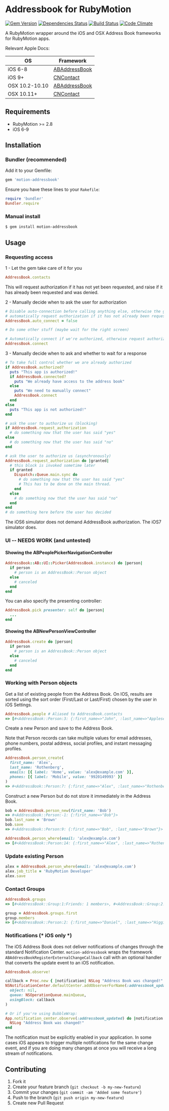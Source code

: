 # Addressbook for RubyMotion

[![Gem Version][gem-version-image]][gem-version-link]
[![Dependencies Status][dependencies-image]][dependencies-link]
[![Build Status][build-status-image]][build-status-link]
[![Code Climate][code-climate-image]][code-climate-link]

A RubyMotion wrapper around the iOS and OSX Address Book frameworks for
RubyMotion apps.

Relevant Apple Docs:

| OS | Framework |
|----|-----------|
| iOS 6-8 | [ABAddressBook][ios-ab-docs-link] |
| iOS 9+ | [CNContact][ios-cn-docs-link] |
| OSX 10.2-10.10 | [ABAddressBook][mac-ab-docs-link] |
| OSX 10.11+ | [CNContact][mac-cn-docs-link] |

## Requirements

* RubyMotion >= 2.8
* iOS 6-9

## Installation

### Bundler (recommended)

Add it to your Gemfile:

```ruby
gem 'motion-addressbook'
```

Ensure you have these lines to your `Rakefile`:

```ruby
require 'bundler'
Bundler.require
```

### Manual install

```bash
$ gem install motion-addressbook
```

## Usage

### Requesting access

1 - Let the gem take care of it for you

```ruby
AddressBook.contacts
```

This will request authorization if it has not yet been requested, and raise if
it has already been requested and was denied.

2 - Manually decide when to ask the user for authorization

```ruby
# Disable auto-connection before calling anything else, otherwise the gem will
# automatically request authorization if it has not already been requested
AddressBook.auto_connect = false

# Do some other stuff (maybe wait for the right screen)

# Automatically connect if we're authorized, otherwise request authorization
AddressBook.connect
```

3 - Manually decide when to ask and whether to wait for a response

```ruby
# To take full control whether we are already authorized
if AddressBook.authorized?
  puts "This app is authorized!"
  if AddressBook.connected?
    puts "We already have access to the address book"
  else
    puts "We need to manually connect"
    AddressBook.connect
  end
else
  puts "This app is not authorized!"
end

# ask the user to authorize us (blocking)
if AddressBook.request_authorization
  # do something now that the user has said "yes"
else
  # do something now that the user has said "no"
end

# ask the user to authorize us (asynchronously)
AddressBook.request_authorization do |granted|
  # this block is invoked sometime later
  if granted
    Dispatch::Queue.main.sync do
      # do something now that the user has said "yes"
      # This has to be done on the main thread.
    end
  else
    # do something now that the user has said "no"
  end
end
# do something here before the user has decided
```

The iOS6 simulator does not demand AddressBook authorization. The iOS7 simulator
does.

### UI -- NEEDS WORK (and untested)

#### Showing the ABPeoplePickerNavigationController

```ruby
AddressBook::AB::UI::Picker(AddressBook.instance) do |person|
  if person
    # person is an AddressBook::Person object
  else
    # canceled
  end
end
```

You can also specify the presenting controller:

```ruby
AddressBook.pick presenter: self do |person|
  ...
end
```

#### Showing the ABNewPersonViewController

```ruby
AddressBook.create do |person|
  if person
    # person is an AddressBook::Person object
  else
    # canceled
  end
end
```

### Working with Person objects

Get a list of existing people from the Address Book. On IOS, results are sorted
using the sort order (First/Last or Last/First) chosen by the user in iOS
Settings.

```ruby
AddressBook.people # Aliased to AddressBook.contacts
=> [#<AddressBook::Person:3: {:first_name=>"John", :last_name=>"Appleseed", ...}>, ...]
```

Create a new Person and save to the Address Book.

Note that Person records can take multiple values for email addresses, phone
numbers, postal address, social profiles, and instant messaging
profiles.

```ruby
AddressBook.person_create(
  first_name: 'Alex',
  last_name: 'Rothenberg',
  emails: [{ label: 'Home', value: 'alex@example.com' }],
  phones: [{ label: 'Mobile', value: '9920149993' }]
)
=> #<AddressBook::Person:7: {:first_name=>"Alex", :last_name=>"Rothenberg", ...}>
```

Construct a new Person but do not store it immediately in the Address Book.

```ruby
bob = AddressBook.person_new(first_name: 'Bob')
=> #<AddressBook::Person:-1: {:first_name=>"Bob"}>
bob.last_name = 'Brown'
bob.save
=> #<AddressBook::Person:9: {:first_name=>"Bob", :last_name=>"Brown"}>
```

```ruby
AddressBook.person_where(email: 'alex@example.com')
=> [#<AddressBook::Person:14: {:first_name=>"Alex", :last_name=>"Rothenberg", ...}>]
```

### Update existing Person

```ruby
alex = AddressBook.person_where(email: 'alex@example.com')
alex.job_title = 'RubyMotion Developer'
alex.save
```

<!--
Or to alter all the attributes at once (preserve the record identifier
but change some or all of the values):

```ruby
alex = AddressBook.person_where(email: 'alex@example.com')
alex.replace({:first_name=>"Alex", :last_name=>"Rider", ...})
alex.save
```
-->

### Contact Groups

```ruby
AddressBook.groups
=> [#<AddressBook::Group:1:Friends: 1 members>, #<AddressBook::Group:2:Work: 0 members>]

group = AddressBook.groups.first
group.members
=> [#<AddressBook::Person:2: {:first_name=>"Daniel", :last_name=>"Higgins", ...}>]
```

### Notifications (\* iOS only \*)

The iOS Address Book does not deliver notifications of changes through the
standard Notification Center. `motion-addressbook` wraps the framework
`ABAddressBookRegisterExternalChangeCallback` call with an optional handler that
converts the update event to an iOS notification.

```ruby
AddressBook.observe!

callback = Proc.new { |notification| NSLog "Address Book was changed!" }
NSNotificationCenter.defaultCenter.addObserverForName(:addressbook_updated,
  object: nil,
  queue: NSOperationQueue.mainQueue,
  usingBlock: callback
)

# Or if you're using BubbleWrap:
App.notification_center.observe(:addressbook_updated) do |notification|
  NSLog "Address Book was changed!"
end
```

The notification must be explicitly enabled in your application. In some cases
iOS appears to trigger multiple notifications for the same change event, and if
you are doing many changes at once you will receive a long stream of
notifications.

## Contributing

1. Fork it
2. Create your feature branch (`git checkout -b my-new-feature`)
3. Commit your changes (`git commit -am 'Added some feature'`)
4. Push to the branch (`git push origin my-new-feature`)
5. Create new Pull Request

[build-status-link]: https://travis-ci.org/jbender/motion-addressbook
[build-status-image]: https://img.shields.io/travis/jbender/motion-addressbook/master.svg?maxAge=2592000
[code-climate-link]: https://codeclimate.com/github/jbender/motion-addressbook
[code-climate-image]: https://img.shields.io/codeclimate/github/jbender/motion-addressbook.svg?maxAge=2592000
[gem-version-link]: https://rubygems.org/gems/motion-addressbook
[gem-version-image]: https://img.shields.io/gem/v/motion-addressbook.svg?maxAge=2592000
[dependencies-link]: https://gemnasium.com/github.com/jbender/motion-addressbook
[dependencies-image]: https://img.shields.io/gemnasium/jbender/motion-addressbook.svg?maxAge=2592000
[ios-ab-docs-link]: https://developer.apple.com/library/ios/documentation/AddressBook/Reference/AddressBook_iPhoneOS_Framework/index.html#//apple_ref/doc/uid/TP40007212
[ios-cn-docs-link]: https://developer.apple.com/library/ios/documentation/Contacts/Reference/Contacts_Framework/index.html#//apple_ref/doc/uid/TP40015328
[mac-ab-docs-link]: https://developer.apple.com/library/mac/documentation/UserExperience/Reference/AddressBook/ObjC_classic/index.html#//apple_ref/doc/uid/20001692
[mac-cn-docs-link]: https://developer.apple.com/library/mac/documentation/Contacts/Reference/Contacts_Framework/index.html#//apple_ref/doc/uid/TP40015328
